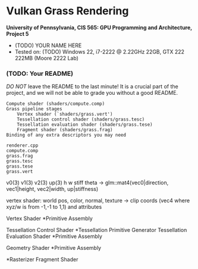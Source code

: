 Vulkan Grass Rendering
==================================

**University of Pennsylvania, CIS 565: GPU Programming and Architecture, Project 5**

* (TODO) YOUR NAME HERE
* Tested on: (TODO) Windows 22, i7-2222 @ 2.22GHz 22GB, GTX 222 222MB (Moore 2222 Lab)

### (TODO: Your README)

*DO NOT* leave the README to the last minute! It is a crucial part of the
project, and we will not be able to grade you without a good README.

    Compute shader (shaders/compute.comp)
    Grass pipeline stages
        Vertex shader (`shaders/grass.vert')
        Tessellation control shader (shaders/grass.tesc)
        Tessellation evaluation shader (shaders/grass.tese)
        Fragment shader (shaders/grass.frag)
    Binding of any extra descriptors you may need

    renderer.cpp
    compute.comp
    grass.frag
    grass.tesc
    grass.tese
    grass.vert

v0(3) v1(3) v2(3) up(3) h w stiff theta -> 
glm::mat4(vec0|direction, vec1|height, vec2|width, up|stiffness)

vertex shader: 
    world pos, color, normal, texture -> 
    clip coords (vec4 where xyz/w is from -1,-1 to 1,1) and attributes


Vertex Shader
*Primitive Assembly

Tessellation Control Shader
*Tessellation Primitive Generator
Tessellation Evaluation Shader
*Primitive Assembly

Geometry Shader
*Primitive Assembly

*Rasterizer
Fragment Shader
